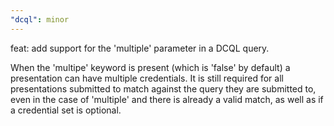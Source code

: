 ```yaml
---
"dcql": minor
---
```


feat: add support for the 'multiple' parameter in a DCQL query.

When the 'multipe' keyword is present (which is 'false' by default) a presentation can have multiple credentials.
It is still required for all presentations submitted to match against the query they are submitted to, even in the case
of 'multiple' and there is already a valid match, as well as if a credential set is optional.